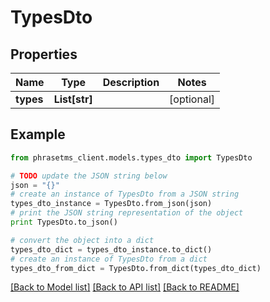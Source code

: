 # TypesDto

## Properties

| Name      | Type          | Description | Notes      |
| --------- | ------------- | ----------- | ---------- |
| **types** | **List[str]** |             | [optional] |

## Example

```python
from phrasetms_client.models.types_dto import TypesDto

# TODO update the JSON string below
json = "{}"
# create an instance of TypesDto from a JSON string
types_dto_instance = TypesDto.from_json(json)
# print the JSON string representation of the object
print TypesDto.to_json()

# convert the object into a dict
types_dto_dict = types_dto_instance.to_dict()
# create an instance of TypesDto from a dict
types_dto_from_dict = TypesDto.from_dict(types_dto_dict)
```

[[Back to Model list]](../README.md#documentation-for-models) [[Back to API list]](../README.md#documentation-for-api-endpoints) [[Back to README]](../README.md)
